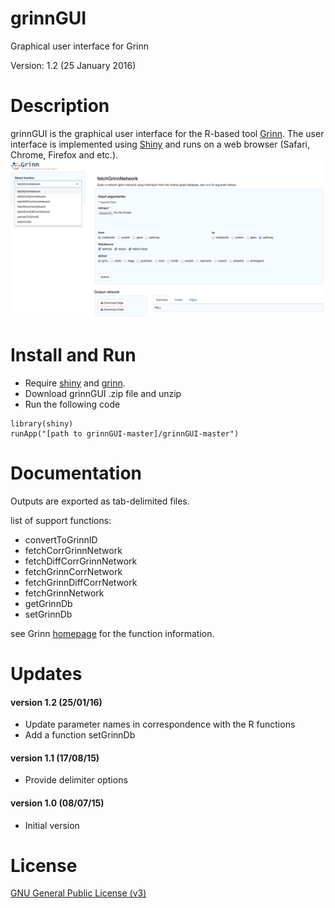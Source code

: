 # grinnGUI
Graphical user interface for Grinn

Version: 1.2 (25 January 2016)

Description
=========
grinnGUI is the graphical user interface for the R-based tool [Grinn](https://github.com/kwanjeeraw/grinn).
The user interface is implemented using [Shiny](http://shiny.rstudio.com/) and runs on a web browser (Safari, Chrome, Firefox and etc.).
![demo](screenshot.png)

Install and Run
=========
* Require [shiny](http://shiny.rstudio.com/) and [grinn](https://github.com/kwanjeeraw/grinn). 
* Download grinnGUI .zip file and unzip 
* Run the following code

```
library(shiny)
runApp("[path to grinnGUI-master]/grinnGUI-master")
```

Documentation
=========
Outputs are exported as tab-delimited files.

list of support functions:
* convertToGrinnID
* fetchCorrGrinnNetwork
* fetchDiffCorrGrinnNetwork
* fetchGrinnCorrNetwork
* fetchGrinnDiffCorrNetwork
* fetchGrinnNetwork
* getGrinnDb
* setGrinnDb

see Grinn [homepage](http://kwanjeeraw.github.io/grinn/) for the function information.

Updates
=========
#### version 1.2 (25/01/16)
* Update parameter names in correspondence with the R functions
* Add a function setGrinnDb

#### version 1.1 (17/08/15)
* Provide delimiter options

#### version 1.0 (08/07/15)
* Initial version

License
=========
[GNU General Public License (v3)](https://github.com/kwanjeeraw/grinnGUI/blob/master/LICENSE)

